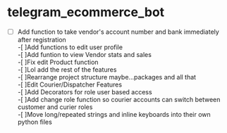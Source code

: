 # telegram_ecommerce_bot

-[ ] Add function to take vendor's account number and  bank immediately after registration  
-[ ]Add functions to edit user profile  
-[ ]Add funtion to view Vendor stats and sales  
-[ ]Fix edit Product function  
-[ ]Lol add the rest of the features  
-[ ]Rearrange project structure maybe...packages and all that  
-[ ]Edit Courier/Dispatcher Features  
-[ ]Add Decorators for role user based access  
-[ ]Add change role function so courier accounts can switch between customer and curier roles  
-[ ]Move long/repeated strings and inline keyboards into their own python files  
